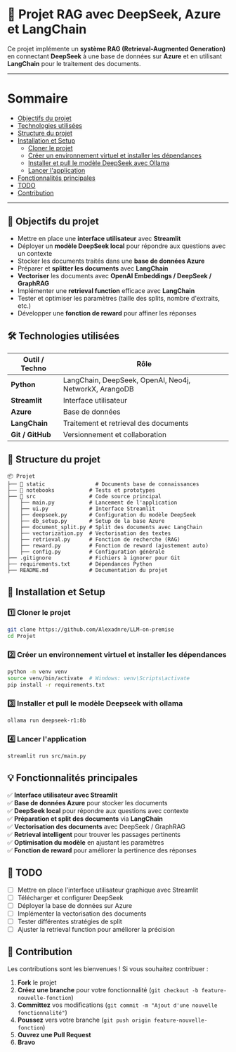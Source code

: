 # 🚀 Projet RAG avec DeepSeek, Azure et LangChain

Ce projet implémente un **système RAG (Retrieval-Augmented Generation)** en connectant **DeepSeek** à une base de données sur **Azure** et en utilisant **LangChain** pour le traitement des documents.

---

# Sommaire

- [Objectifs du projet](#📌-objectifs-du-projet)
- [Technologies utilisées](#🛠️-technologies-utilisées)
- [Structure du projet](#📂-structure-du-projet)
- [Installation et Setup](#🚀-installation-et-setup)
  - [Cloner le projet](#1️⃣-cloner-le-projet)
  - [Créer un environnement virtuel et installer les dépendances](#2️⃣-créer-un-environnement-virtuel-et-installer-les-dépendances)
  - [Installer et pull le modèle DeepSeek avec Ollama](#3️⃣-installer-et-pull-le-modèle-deepseek-with-ollama)
  - [Lancer l'application](#4️⃣-lancer-lapplication)
- [Fonctionnalités principales](#💡-fonctionnalités-principales)
- [TODO](#📅-todo)
- [Contribution](#🤝-contribution)

---
## 📌 Objectifs du projet



- Mettre en place une **interface utilisateur** avec **Streamlit**  
- Déployer un **modèle DeepSeek local** pour répondre aux questions avec un contexte  
- Stocker les documents traités dans une **base de données Azure**  
- Préparer et **splitter les documents** avec **LangChain**  
- **Vectoriser** les documents avec **OpenAI Embeddings / DeepSeek / GraphRAG**  
- Implémenter une **retrieval function** efficace avec **LangChain**  
- Tester et optimiser les paramètres (taille des splits, nombre d'extraits, etc.)  
- Développer une **fonction de reward** pour affiner les réponses  

## 🛠️ Technologies utilisées

| Outil / Techno  | Rôle |
|-----------------|------|
| **Python** | LangChain, DeepSeek, OpenAI, Neo4j, NetworkX, ArangoDB |
| **Streamlit** | Interface utilisateur |
| **Azure** | Base de données |
| **LangChain** | Traitement et retrieval des documents |
| **Git / GitHub** | Versionnement et collaboration |

## 📂 Structure du projet  

```
📦 Projet
├── 📂 static                # Documents base de connaissances
├── 📂 notebooks           # Tests et prototypes
├── 📂 src                 # Code source principal
│   ├── main.py           # Lancement de l'application
│   ├── ui.py             # Interface Streamlit
│   ├── deepseek.py       # Configuration du modèle DeepSeek
│   ├── db_setup.py       # Setup de la base Azure
│   ├── document_split.py # Split des documents avec LangChain
│   ├── vectorization.py  # Vectorisation des textes
│   ├── retrieval.py      # Fonction de recherche (RAG)
│   ├── reward.py         # Fonction de reward (ajustement auto)
│   ├── config.py         # Configuration générale
├── .gitignore            # Fichiers à ignorer pour Git
├── requirements.txt      # Dépendances Python
├── README.md             # Documentation du projet
```

## 🚀 Installation et Setup

### 1️⃣ Cloner le projet

```bash
git clone https://github.com/Alexadnre/LLM-on-premise
cd Projet
```

### 2️⃣ Créer un environnement virtuel et installer les dépendances  

```bash
python -m venv venv
source venv/bin/activate  # Windows: venv\Scripts\activate
pip install -r requirements.txt
```

### 3️⃣ Installer et pull le modèle Deepseek with ollama

```bash
ollama run deepseek-r1:8b
```

### 4️⃣ Lancer l'application

```bash
streamlit run src/main.py
```

## 💡 Fonctionnalités principales  

✅ **Interface utilisateur avec Streamlit**  
✅ **Base de données Azure** pour stocker les documents  
✅ **DeepSeek local** pour répondre aux questions avec contexte  
✅ **Préparation et split des documents** via **LangChain**  
✅ **Vectorisation des documents** avec DeepSeek / GraphRAG  
✅ **Retrieval intelligent** pour trouver les passages pertinents  
✅ **Optimisation du modèle** en ajustant les paramètres  
✅ **Fonction de reward** pour améliorer la pertinence des réponses  

## 📅 TODO  

- [ ] Mettre en place l'interface utilisateur graphique avec Streamlit  
- [ ] Télécharger et configurer DeepSeek  
- [ ] Déployer la base de données sur Azure  
- [ ] Implémenter la vectorisation des documents  
- [ ] Tester différentes stratégies de split  
- [ ] Ajuster la retrieval function pour améliorer la précision  

## 🤝 Contribution

Les contributions sont les bienvenues ! Si vous souhaitez contribuer :  

1. **Fork** le projet  
2. **Créez une branche** pour votre fonctionnalité (`git checkout -b feature-nouvelle-fonction`)  
3. **Committez** vos modifications (`git commit -m "Ajout d'une nouvelle fonctionnalité"`)  
4. **Poussez** vers votre branche (`git push origin feature-nouvelle-fonction`)  
5. **Ouvrez une Pull Request**  
6. **Bravo**
